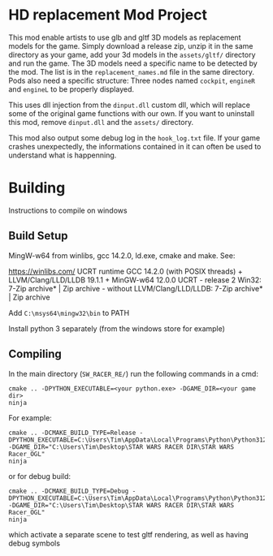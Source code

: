 # HD replacement Mod Project

This mod enable artists to use glb and gltf 3D models as replacement models for the game.
Simply download a release zip, unzip it in the same directory as your game, add your 3d models in the `assets/gltf/` directory and run the game.
The 3D models need a specific name to be detected by the mod. The list is in the `replacement_names.md` file in the same directory.
Pods also need a specific structure: Three nodes named `cockpit`, `engineR` and `engineL` to be properly displayed.

This uses dll injection from the `dinput.dll` custom dll, which will replace some of the original game functions with our own.
If you want to uninstall this mod, remove `dinput.dll` and the `assets/` directory.

This mod also output some debug log in the `hook_log.txt` file. If your game crashes unexpectedly, the informations contained in it can often be used to understand what is happenning.

# Building
Instructions to compile on windows

## Build Setup
MingW-w64 from winlibs, gcc 14.2.0, ld.exe, cmake and make. See:

https://winlibs.com/
UCRT runtime
GCC 14.2.0 (with POSIX threads) + LLVM/Clang/LLD/LLDB 19.1.1 + MinGW-w64 12.0.0 UCRT - release 2
Win32: 7-Zip archive* | Zip archive   -   without LLVM/Clang/LLD/LLDB: 7-Zip archive* | Zip archive

Add `C:\msys64\mingw32\bin` to PATH

Install python 3 separately (from the windows store for example)

## Compiling
In the main directory (`SW_RACER_RE/`) run the following commands in a cmd:

```
cmake .. -DPYTHON_EXECUTABLE=<your python.exe> -DGAME_DIR=<your game dir>
ninja
```

For example:
```
cmake .. -DCMAKE_BUILD_TYPE=Release -DPYTHON_EXECUTABLE=C:\Users\Tim\AppData\Local\Programs\Python\Python312\python.exe -DGAME_DIR="C:\Users\Tim\Desktop\STAR WARS RACER DIR\STAR WARS Racer_OGL"
ninja
```
or for debug build:
```
cmake .. -DCMAKE_BUILD_TYPE=Debug -DPYTHON_EXECUTABLE=C:\Users\Tim\AppData\Local\Programs\Python\Python312\python.exe -DGAME_DIR="C:\Users\Tim\Desktop\STAR WARS RACER DIR\STAR WARS Racer_OGL"
ninja
```
which activate a separate scene to test gltf rendering, as well as having debug symbols
